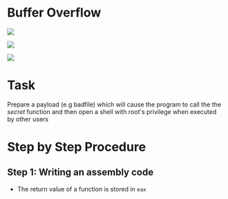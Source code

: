 # Buffer Overflow

![](https://scontent.xx.fbcdn.net/v/t1.15752-9/287382801_1012708796106310_3393263325642954415_n.png?stp=dst-png_s480x480&_nc_cat=104&ccb=1-7&_nc_sid=aee45a&_nc_ohc=OEfE7TGvRbcAX9Lwnqo&_nc_ad=z-m&_nc_cid=0&_nc_ht=scontent.xx&oh=03_AVJaBQXkeTQc3PbfYqHvYtXJEhUZnHG_3LUF_EvomUPjPQ&oe=62D10C9F)


![](https://scontent.xx.fbcdn.net/v/t1.15752-9/284937695_8397444896947802_7098575315767581280_n.png?stp=dst-png_p206x206&_nc_cat=109&ccb=1-7&_nc_sid=aee45a&_nc_ohc=h_6gXJaQYfsAX87Bvx-&_nc_ad=z-m&_nc_cid=0&_nc_ht=scontent.xx&oh=03_AVKzKVJLo4b6r2DPyj6_3K_JmVtxA9HT29wY-DC3cdIulw&oe=62D35345)

![](https://scontent.xx.fbcdn.net/v/t1.15752-9/285364149_1209590779795497_2438689606973803339_n.png?stp=dst-png_p206x206&_nc_cat=105&ccb=1-7&_nc_sid=aee45a&_nc_ohc=FEFsuA50wucAX_aWkCe&_nc_ad=z-m&_nc_cid=0&_nc_ht=scontent.xx&oh=03_AVKyLOeKgkxINCyuvAc6lFEvPwXVLGFWX6CUa5Cp0N2uNA&oe=62D361AE)


# Task
Prepare a payload (e.g badfile) which will cause the program to call the the *secret* function and then open a shell with root's privilege when executed by other users

# Step by Step Procedure
## Step 1: Writing an assembly code
- The return value of a function is stored in ```eax```
